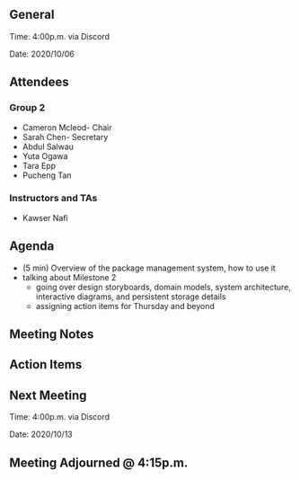 ## General

Time: 4:00p.m. via Discord

Date: 2020/10/06

## Attendees
### Group 2
* Cameron Mcleod- Chair
* Sarah Chen- Secretary
* Abdul Salwau
* Yuta Ogawa
* Tara Epp
* Pucheng Tan

### Instructors and TAs
* Kawser Nafi

## Agenda
- (5 min) Overview of the package management system, how to use it
- talking about Milestone 2
   - going over design storyboards, domain models, system architecture, interactive diagrams, and persistent storage details
   - assigning action items for Thursday and beyond

## Meeting Notes

## Action Items

## Next Meeting

Time: 4:00p.m. via Discord

Date: 2020/10/13

## Meeting Adjourned @ 4:15p.m.